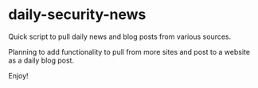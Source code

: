 # daily-security-news
Quick script to pull daily news and blog posts from various sources.

Planning to add functionality to pull from more sites and post to a website as a daily blog post.

Enjoy!
